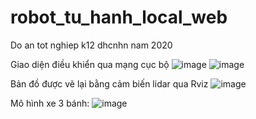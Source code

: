 # robot_tu_hanh_local_web
Do an tot nghiep k12 dhcnhn nam 2020

Giao diện điều khiển qua mạng cục bộ
![image](https://user-images.githubusercontent.com/90817736/136028249-0141a018-422f-4bf2-b7b3-78a2c3086cf7.png)
![image](https://user-images.githubusercontent.com/90817736/136028265-81644731-ba93-4db5-a7c1-ec1768e40dca.png)

Bản đồ được vẽ lại bằng cảm biến lidar qua Rviz
![image](https://user-images.githubusercontent.com/90817736/136028289-635c8aff-098f-4428-94c9-e1f3641c518e.png)

Mô hình xe 3 bánh:
![image](https://user-images.githubusercontent.com/90817736/136028316-a9d00a42-617c-493a-b192-0895967d5b44.png)
